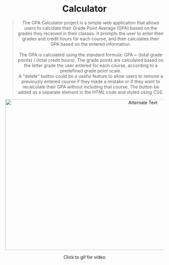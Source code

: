 # <h1 align="center" > Calculator 

<div align="center">


>  The GPA Calculator project is a simple web application that allows users to calculate their Grade Point Average (GPA) based on the grades they received in their classes. It prompts the user to enter their grades and credit hours for each course, and then calculates their GPA based on the entered information.
  <br><br> The GPA is calculated using the standard formula: GPA = (total grade points) / (total credit hours). The grade points are calculated based on the letter grade the user entered for each course, according to a predefined grade point scale.
  <br> A "delete" button could be a useful feature to allow users to remove a previously entered course if they made a mistake or if they want to recalculate their GPA without including that course. The button be added as a separate element in the HTML code and styled using CSS.

<a align="center"  href="https://user-images.githubusercontent.com/77582858/228379790-12632b78-67cb-447a-bcad-8e487b44faab.mp4" title="Click for video">

<img src="https://user-images.githubusercontent.com/77582858/228367411-d848c8c9-c9d8-44de-a341-231c10db66c7.gif" alt="Alternate Text" width="860" height="480"/>

</a>

Click to gif for video


  
 
</div>

  
  
  
  

